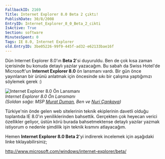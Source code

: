 ```yaml
---
FallbackID: 2169
Title: Internet Explorer 8.0 Beta 2 çıktı!
PublishDate: 30/8/2008
EntryID: Internet_Explorer_8_0_Beta_2_cikti
IsActive: True
Section: software
MinutesSpent: 0
Tags: IE 8.0, Internet Explorer
old.EntryID: 3be05226-99f9-445f-ad32-e62133bae16f
---
```

Dün Internet Explorer 8.0'ın **Beta 2**'si duyuruldu. Ben de çok kısa
zaman içerisinde bu konuda detaylı yazılar yazacağım. Bu sabah da Swiss
Hotel'de Microsoft'un **Internet Explorer 8.0** ön lansmanı vardı. Bir
gün önce yayınlanan bir ürünü anlatmak için öncesinde sıkı bir çalışma
yaptığımızı söylemek gerek :)

![Internet Explorer 8.0 Ön
Lansmanı](http://cdn.daron.yondem.com/assets/2169/29082008_1.jpg)\
*Internet Explorer 8.0 Ön Lansmanı\
 (Soldan sağa: MSP [Murat Duman](http://www.muratduman.net/), Ben ve
[Nuri Çankaya](http://www.nuricankaya.com/))*

Türkiye'nin önde gelen web sitelerinin teknik ekiplerinin davetli olduğu
toplantıda IE 8.0'ın yeniliklerinden bahsettik. Gerçekten çok heyecan
verici özellikler geliyor, üstün körü burada bahsetmektense detaylı
yazılar yazmak istiyorum o nedenle şimdilik işin teknik kısmını
atlayacağım.

Hemen **Internet Explorer 8.0 Beta 2**'yi indirerek incelemek için
aşağıdaki linke tıklayabilirsiniz;

<http://www.microsoft.com/windows/internet-explorer/beta/>


